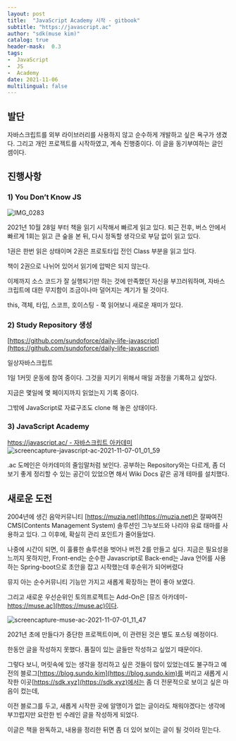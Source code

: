 ```yaml
---
layout: post
title:  "JavaScript Academy 시작 - gitbook"
subtitle: "https://javascript.ac"
author: "sdk(muse kim)"
catalog: true
header-mask:  0.3
tags:
-  JavaScript
-  JS
-  Academy
date: 2021-11-06
multilingual: false
---
```


## 발단
자바스크립트를 외부 라이브러리를 사용하지 않고 순수하게 개발하고 싶은 욕구가 생겼다.
그리고 개인 프로젝트를 시작하였고, 계속 진행중이다.
이 글을 동기부여하는 글인 셈이다.
## 진행사항
### 1) You Don’t Know JS
![IMG_0283](https://user-images.githubusercontent.com/16316626/140615299-228872a6-f091-4bfe-9588-93509e440d01.jpg)

2021년 10월 28일 부터 책을 읽기 시작해서 빠르게 읽고 있다.
퇴근 전후, 버스 안에서 빠르게 1회는 읽고 큰 숲을 본 뒤, 다시 정독할 생각으로 부담 없이 읽고 있다.

1권은 한번 읽은 상태이며 2권은 프로토타입 전인 Class 부분을 읽고 있다.

책이 2권으로 나뉘어 있어서 읽기에 압박은 되지 않는다.

이제까지 소스 코드가 잘 실행되기만 하는 것에 만족했던 자신을 부끄러워하며,
자바스크립트에 대한 무지함이 조금이나마 덜어지는 계기가 될 것이다.

this, 객체, 타입, 스코프, 호이스팅 - 쭉 읽어보니 새로운 재미가 있다.


### 2) Study Repository 생성
[https://github.com/sundoforce/daily-life-javascript](https://github.com/sundoforce/daily-life-javascript)

일상자바스크립트

1일 1커밋 운동에 참여 중이다.
그것을 지키기 위해서 매일 과정을 기록하고 싶었다.

지금은 몇일에 몇 페이지까지 읽었는지 기록 중이다.

그밖에 JavaScript로 자료구조도 clone 해 놓은 상태이다.


### 3) JavaScript Academy

[https://javascript.ac/ - 자바스크립트 아카데미](https://javascript.ac/)
![screencapture-javascript-ac-2021-11-07-01_01_59](https://user-images.githubusercontent.com/16316626/140615969-0660b492-e80c-4d69-9b2a-5f6f89d39304.png)

.ac 도메인은 아카데미의 줄임말처럼 보인다.
공부하는 Repository와는 다르게, 좀 더 보기 좋게 정리할 수 있는 공간이 있었으면 해서
Wiki Docs 같은 공개 테마를 설치했다.


## 새로운 도전
2004년에 생긴 음악커뮤니티 [https://muzia.net](https://muzia.net)은
잘짜여진 CMS(Contents Management System) 솔루션인 그누보드와 나리야 유료 태마를 사용하고 있다.
그 이후에,  확실히 관리 포인트가 줄어들었다.

나중에 시간이 되면, 이 훌륭한 솔루션을 벗어나 버전 2를 만들고 싶다.
지금은 필요성을 느끼지 못하지만,
Front-end는 순수한 Javascript로 Back-end는 Java 언어를 사용하는 Spring-boot으로 초안을 잡고 시작했는데 후순위가 되어버렸다

뮤지 아는 순수커뮤니티 기능만 가지고 새롭게 확장하는 편이 좋아 보였다.

그리고 새로운 우선순위인 토의프로젝트는
Add-On은 [뮤즈 아카데미-https://muse.ac](https://muse.ac)이다.

![screencapture-muse-ac-2021-11-07-01_11_47](https://user-images.githubusercontent.com/16316626/140645777-51835ac9-e521-40fb-b076-5ab64cc2e68b.png)

2021년 초에 만들다가 중단한 프로젝트이며, 이 관련된 것은 별도 포스팅 예정이다.

한동안 글을 작성하지 못했다. 품질이 있는 글들만 작성하고 싶었기 때문이다.

그렇다 보니, 머릿속에 있는 생각을 정리하고 싶은 것들이 많이 있었는데도 불구하고
예전의 블로그[https://blog.sundo.kim](https://blog.sundo.kim)를 버리고
새롭게 시작한 이곳[https://sdk.xyz](https://sdk.xyz)에서는 좀 더 전문적으로 보이고 싶은 마음이 컸는데,

이전 블로그를 두고, 새롭게 시작한 곳에 알맹이가 없는 글이라도 채워야겠다는 생각에
부끄럽지만 요란한 빈 수레인 글을 작성하게 되었다.

이글은 책을 완독하고, 내용을 정리한 뒤면 좀 더 있어 보이는 글이 될 것이라 믿는다.
